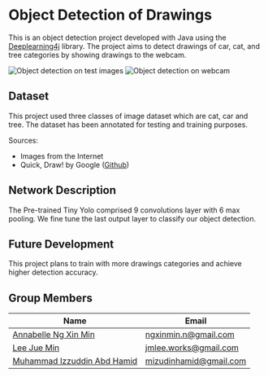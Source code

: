 # Object Detection of Drawings

This is an object detection project developed with Java using the [Deeplearning4j](https://github.com/eclipse/deeplearning4j) library. The project aims to detect drawings of car, cat, and tree categories by showing drawings to the webcam.

![Object detection on test images](https://media4.giphy.com/media/u9RJoI3kytsIL0ZrKk/giphy.gif)
![Object detection on webcam](https://media2.giphy.com/media/qu2sIB6lEcPkh3neUH/giphy.gif)

## Dataset

This project used three classes of image dataset which are cat, car and tree. The dataset has been annotated for testing and training purposes.

Sources:

- Images from the Internet
- Quick, Draw! by Google ([Github](https://github.com/googlecreativelab/quickdraw-dataset))

## Network Description

The Pre-trained Tiny Yolo comprised 9 convolutions layer with 6 max pooling. We fine tune the last output layer to classify our object detection.

## Future Development

This project plans to train with more drawings categories and achieve higher detection accuracy.

## Group Members

| Name                                                      | Email                  |
| --------------------------------------------------------- | ---------------------- |
| [Annabelle Ng Xin Min](https://github.com/xin133)         | ngxinmin.n@gmail.com   |
| [Lee Jue Min](https://github.com/JueMinLee)               | jmlee.works@gmail.com  |
| [Muhammad Izzuddin Abd Hamid](https://github.com/mizudin) | mizudinhamid@gmail.com |
